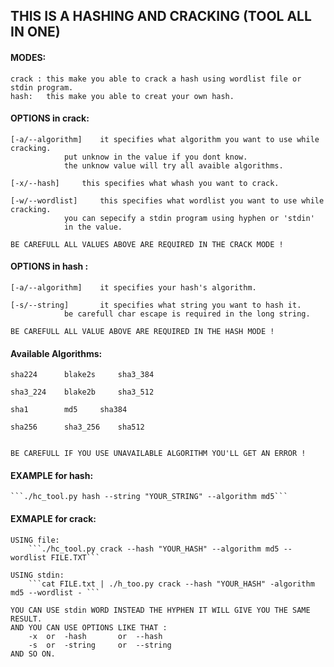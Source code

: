 ## THIS IS A HASHING AND CRACKING (TOOL ALL IN ONE)



#### MODES:
	crack :	this make you able to crack a hash using wordlist file or stdin program.
	hash:	this make you able to creat your own hash.


#### OPTIONS in crack:
	[-a/--algorithm]	it specifies what algorithm you want to use while cracking.
				put unknow in the value if you dont know.
				the unknow value will try all avaible algorithms.

	[-x/--hash]		this specifies what whash you want to crack.

	[-w/--wordlist]		this specifies what wordlist you want to use while cracking.
				you can sepecify a stdin program using hyphen or 'stdin'
				in the value.

	BE CAREFULL ALL VALUES ABOVE ARE REQUIRED IN THE CRACK MODE !



#### OPTIONS in hash :
	[-a/--algorithm]	it specifies your hash's algorithm.

	[-s/--string]		it specifies what string you want to hash it.
				be carefull char escape is required in the long string.

	BE CAREFULL ALL VALUE ABOVE ARE REQUIRED IN THE HASH MODE !



#### Available Algorithms:

	sha224		blake2s		sha3_384

	sha3_224	blake2b		sha3_512

	sha1		md5		sha384

	sha256		sha3_256	sha512


	BE CAREFULL IF YOU USE UNAVAILABLE ALGORITHM YOU'LL GET AN ERROR !



#### EXAMPLE for hash:
	```./hc_tool.py hash --string "YOUR_STRING" --algorithm md5```

#### EXMAPLE for crack:
	USING file:
		```./hc_tool.py crack --hash "YOUR_HASH" --algorithm md5 --wordlist FILE.TXT```

	USING stdin:
		```cat FILE.txt | ./h_too.py crack --hash "YOUR_HASH" -algorithm md5 --wordlist - ```

	YOU CAN USE stdin WORD INSTEAD THE HYPHEN IT WILL GIVE YOU THE SAME RESULT.
	AND YOU CAN USE OPTIONS LIKE THAT :
		-x	or	-hash		or	--hash
		-s	or	-string		or	--string
	AND SO ON.
